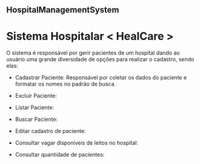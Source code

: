 ## HospitalManagementSystem
# Sistema Hospitalar < HealCare >

O sistema é responsável por gerir pacientes de um hospital dando ao usuário uma grande diversidade de opções para realizar o cadastro, sendo elas:

- Cadastrar Paciente:
  Responsável por coletar os dados do paciente e formatar os nomes no padrão de busca.
  
- Excluir Paciente:

- Listar Paciente:

- Buscar Paciente:

- Editar cadastro de paciente:

- Consultar vagar disponiveis de leitos no hospital:

- Consultar quantidade de pacientes:
